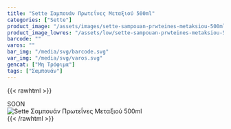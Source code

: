 ```yaml
---
title: "Sette Σαμπουάν Πρωτεΐνες Μεταξιού 500ml"
categories: ["Sette"]
product_image: "/assets/images/sette-sampouan-prwteines-metaksiou-500ml.jpg"
product_image_lowres: "/assets/low/sette-sampouan-prwteines-metaksiou-500ml.jpg"
barcode: ""
varos: ""
bar_img: "/media/svg/barcode.svg"
var_img: "/media/svg/varos.svg"
gencat: ["Μη Τρόφιμα"]
tags: ["Σαμπουάν"]
---
```

{{< rawhtml >}}

<div class="sload433"><div class="product">SOON<br><div class="pimg"><img alt="Sette Σαμπουάν Πρωτεΐνες Μεταξιού 500ml" title="Sette Σαμπουάν Πρωτεΐνες Μεταξιού 500ml" src="/assets/images/sette-sampouan-prwteines-metaksiou-500ml.jpg"></div></div></div>
{{< /rawhtml >}}


